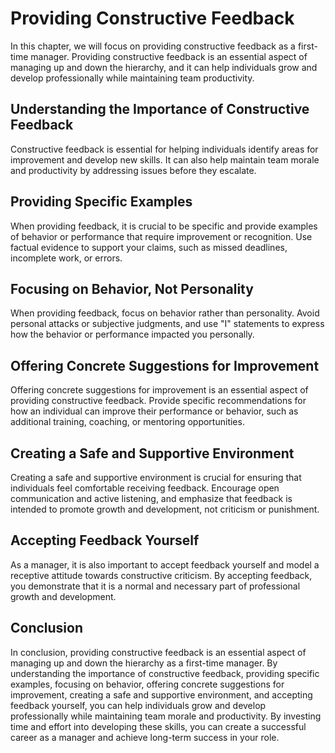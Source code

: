 Providing Constructive Feedback
==============================================================================

In this chapter, we will focus on providing constructive feedback as a first-time manager. Providing constructive feedback is an essential aspect of managing up and down the hierarchy, and it can help individuals grow and develop professionally while maintaining team productivity.

Understanding the Importance of Constructive Feedback
-----------------------------------------------------

Constructive feedback is essential for helping individuals identify areas for improvement and develop new skills. It can also help maintain team morale and productivity by addressing issues before they escalate.

Providing Specific Examples
---------------------------

When providing feedback, it is crucial to be specific and provide examples of behavior or performance that require improvement or recognition. Use factual evidence to support your claims, such as missed deadlines, incomplete work, or errors.

Focusing on Behavior, Not Personality
-------------------------------------

When providing feedback, focus on behavior rather than personality. Avoid personal attacks or subjective judgments, and use "I" statements to express how the behavior or performance impacted you personally.

Offering Concrete Suggestions for Improvement
---------------------------------------------

Offering concrete suggestions for improvement is an essential aspect of providing constructive feedback. Provide specific recommendations for how an individual can improve their performance or behavior, such as additional training, coaching, or mentoring opportunities.

Creating a Safe and Supportive Environment
------------------------------------------

Creating a safe and supportive environment is crucial for ensuring that individuals feel comfortable receiving feedback. Encourage open communication and active listening, and emphasize that feedback is intended to promote growth and development, not criticism or punishment.

Accepting Feedback Yourself
---------------------------

As a manager, it is also important to accept feedback yourself and model a receptive attitude towards constructive criticism. By accepting feedback, you demonstrate that it is a normal and necessary part of professional growth and development.

Conclusion
----------

In conclusion, providing constructive feedback is an essential aspect of managing up and down the hierarchy as a first-time manager. By understanding the importance of constructive feedback, providing specific examples, focusing on behavior, offering concrete suggestions for improvement, creating a safe and supportive environment, and accepting feedback yourself, you can help individuals grow and develop professionally while maintaining team morale and productivity. By investing time and effort into developing these skills, you can create a successful career as a manager and achieve long-term success in your role.
